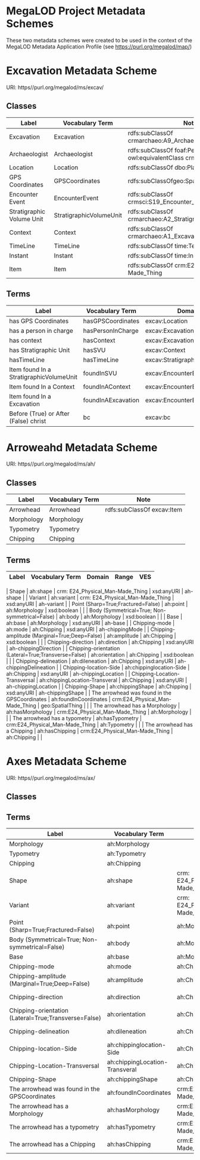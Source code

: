 # MegaLOD Project Metadata Schemes
These two metadata schemes were created to be used in the context of the MegaLOD Metadata Application Profile (see https://purl.org/megalod/map/)

# Excavation Metadata Scheme
URI: https//purl.org/megalod/ms/excav/

## Classes

| Label                                   | Vocabulary Term         | Note                                                   |
|-----------------------------------------|-------------------------|--------------------------------------------------------|
| Excavation                              | Excavation              | rdfs:subClassOf crmarchaeo:A9_Archaeological_Excavation|                                 
| Archaeologist                           | Archaeologist           | rdfs:subClassOf foaf:Person; owl:equivalentClass crm:E21_Person; |                               
| Location                                | Location                | rdfs:subClassOf dbo:Place|                           
| GPS Coordinates                         | GPSCoordinates          | rdfs:subClassOfgeo:SpatialThing |                     
| Encounter Event                         | EncounterEvent          | rdfs:subClassOf crmsci:S19_Encounter_Event    |                                   
| Stratigraphic Volume Unit               | StratigraphicVolumeUnit | rdfs:subClassOf crmarchaeo:A2_Stratigraphic_Volume_Unit|                                       
| Context                                 | Context                 | rdfs:subClassOf crmarchaeo:A1_Excavation_Processing_Unit|
| TimeLine                                | TimeLine                | rdfs:subClassOf time:TemporalEntity|
| Instant                                 | Instant                 | rdfs:subClassOf time:Instant|
| Item                                    | Item                    | rdfs:subClassOf crm:E24_Physical_Man-Made_Thing|   



## Terms
| Label                                   | Vocabulary Term         | Domain                             |Range |
|-----------------------------------------|-------------------------|------------------------------------|------|
| has GPS Coordinates                     | hasGPSCoordinates       | excav:Location                     | excav:GPSCoordinates                       |
| has a person in charge                  | hasPersonInCharge       | excav:Excavation                   | excav:Archaeologist                      |
| has context                             | hasContext              | excav:Excavation                   | excav:Context |
| has Stratigraphic Unit                  | hasSVU                  | excav:Context                      | excav:StratigraphicVolumeUnit  |
| hasTimeLine                             | hasTimeLine             | excav:StratigraphicVolumeUnit      | excav:TimeLine                      |
| Item found In a StratigraphicVolumeUnit | foundInSVU              | excav:EncounterEvent               | excav:StratigraphicVolumeUnit  |
| Item found In a Context                 | foundInAContext         | excav:EncounterEvent               | excav:Context|
| Item found In a Excavation              | foundInAExcavation      | excav:EncounterEvent               | excav:Excavation  |
| Before (True) or After (False) christ   | bc                      | excav:bc                           | xsd:boolean                              |


# Arroweahd Metadata Scheme
URI: https//purl.org/megalod/ms/ah/

## Classes
| Label                                   | Vocabulary Term         | Note |
|-----------------------------------------|-------------------------|------|
| Arrowhead                               | Arrowhead               | rdfs:subClassOf excav:Item |
| Morphology                              | Morphology              |     |  
| Typometry                               | Typometry                   |  |    
| Chipping                                | Chipping                    |   |  




## Terms
| Label                                                | Vocabulary Term                | Domain                           | Range            | VES                    |
|------------------------------------------------------|--------------------------------|----------------------------------|------------------|------------------------|

| Shape                                                | ah:shape                       | crm: E24_Physical_Man-Made_Thing | xsd:anyURI       | ah-shape               |
| Variant                                              | ah:variant                     | crm: E24_Physical_Man-Made_Thing | xsd:anyURI       | ah-variant             |
| Point (Sharp=True;Fractured=False)                                               | ah:point                       | ah:Morphology                    | xsd:boolean      |                        |
| Body (Symmetrical=True; Non-symmetrical=False)                                                | ah:body                        | ah:Morphology                    | xsd:boolean      |                        |
| Base                                                 | ah:base                        | ah:Morphology                    | xsd:anyURI       | ah-base                |
| Chipping-mode                                        | ah:mode                        | ah:Chipping                      | xsd:anyURI       | ah-chippingMode        |
| Chipping-amplitude (Marginal=True;Deep=False)        | ah:amplitude                   | ah:Chipping                      | xsd:boolean      |                        |
| Chipping-direction                                   | ah:direction                   | ah:Chipping                      | xsd:anyURI       | ah-chippingDirection   |
| Chipping-orientation (Lateral=True;Transverse=False) | ah:orientation                 | ah:Chipping                      | xsd:boolean      |                       |
| Chipping-delineation                                 | ah:dileneation                 | ah:Chipping                      | xsd:anyURI       | ah-chippingDelineation |
| Chipping-location-Side                               | ah:chippinglocation-Side       | ah:Chipping                      | xsd:anyURI       | ah-chippingLocation    |
| Chipping-Location-Transversal                        | ah:chippingLocation-Transveral | ah:Chipping                      | xsd:anyURI       | ah-chippingLocation    |
| Chipping-Shape                                       | ah:chippingShape               | ah:Chipping                      | xsd:anyURI       | ah-chippingShape       |
| The arrowhead was found in the GPSCoordinates        | ah:foundInCoordinates          | crm:E24_Physical_Man-Made_Thing  | geo:SpatialThing |                        |
| The arrowhead has a Morphology                       | ah:hasMorphology               | crm:E24_Physical_Man-Made_Thing  | ah:Morphology    |                        |
| The arrowhead has a typometry                        | ah:hasTypometry                | crm:E24_Physical_Man-Made_Thing  | ah:Typometry     |                        |
| The arrowhead has a Chipping                         | ah:hasChipping                 | crm:E24_Physical_Man-Made_Thing  | ah:Chipping      | |

# Axes Metadata Scheme
URI: https//purl.org/megalod/ms/ax/

## Classes

## Terms
| Label                                                | Vocabulary Term                | Domain                           | Range            | VES                    |
|------------------------------------------------------|--------------------------------|----------------------------------|------------------|------------------------|
| Morphology                                           | ah:Morphology                  |                                  |                  |                        |
| Typometry                                            | ah:Typometry                   |                                  |                  |                        |
| Chipping                                             | ah:Chipping                    |                                  |                  |                        |
| Shape                                                | ah:shape                       | crm: E24_Physical_Man-Made_Thing | xsd:anyURI       | ah-shape               |
| Variant                                              | ah:variant                     | crm: E24_Physical_Man-Made_Thing | xsd:anyURI       | ah-variant             |
| Point (Sharp=True;Fractured=False)                                               | ah:point                       | ah:Morphology                    | xsd:boolean      |                        |
| Body (Symmetrical=True; Non-symmetrical=False)                                                | ah:body                        | ah:Morphology                    | xsd:boolean      |                        |
| Base                                                 | ah:base                        | ah:Morphology                    | xsd:anyURI       | ah-base                |
| Chipping-mode                                        | ah:mode                        | ah:Chipping                      | xsd:anyURI       | ah-chippingMode        |
| Chipping-amplitude (Marginal=True;Deep=False)        | ah:amplitude                   | ah:Chipping                      | xsd:boolean      |                        |
| Chipping-direction                                   | ah:direction                   | ah:Chipping                      | xsd:anyURI       | ah-chippingDirection   |
| Chipping-orientation (Lateral=True;Transverse=False) | ah:orientation                 | ah:Chipping                      | xsd:boolean      |                       |
| Chipping-delineation                                 | ah:dileneation                 | ah:Chipping                      | xsd:anyURI       | ah-chippingDelineation |
| Chipping-location-Side                               | ah:chippinglocation-Side       | ah:Chipping                      | xsd:anyURI       | ah-chippingLocation    |
| Chipping-Location-Transversal                        | ah:chippingLocation-Transveral | ah:Chipping                      | xsd:anyURI       | ah-chippingLocation    |
| Chipping-Shape                                       | ah:chippingShape               | ah:Chipping                      | xsd:anyURI       | ah-chippingShape       |
| The arrowhead was found in the GPSCoordinates        | ah:foundInCoordinates          | crm:E24_Physical_Man-Made_Thing  | geo:SpatialThing |                        |
| The arrowhead has a Morphology                       | ah:hasMorphology               | crm:E24_Physical_Man-Made_Thing  | ah:Morphology    |                        |
| The arrowhead has a typometry                        | ah:hasTypometry                | crm:E24_Physical_Man-Made_Thing  | ah:Typometry     |                        |
| The arrowhead has a Chipping                         | ah:hasChipping                 | crm:E24_Physical_Man-Made_Thing  | ah:Chipping      | |
